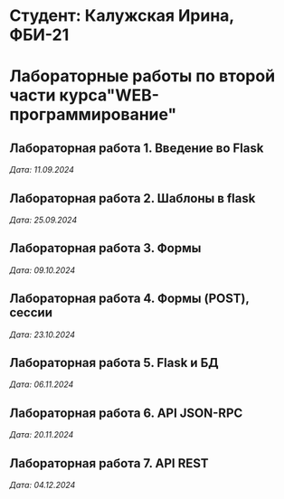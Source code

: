 # Студент: Калужская Ирина, ФБИ-21

# Лабораторные работы по второй части курса"WEB-программирование"

## Лабораторная работа 1. Введение во Flask

*Дата: 11.09.2024*

## Лабораторная работа 2. Шаблоны в flask

*Дата: 25.09.2024*

## Лабораторная работа 3. Формы

*Дата: 09.10.2024*

## Лабораторная работа 4. Формы (POST), сессии

*Дата: 23.10.2024*

## Лабораторная работа 5. Flask и БД

*Дата: 06.11.2024*

## Лабораторная работа 6. API JSON-RPC

*Дата: 20.11.2024*

## Лабораторная работа 7. API REST

*Дата: 04.12.2024*